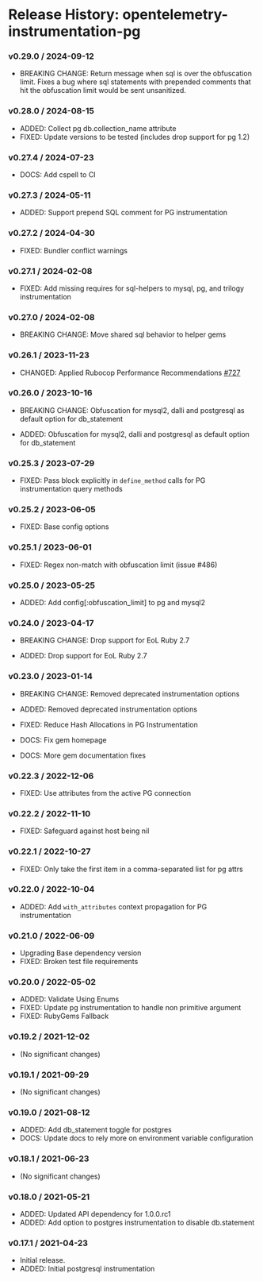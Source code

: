 # Release History: opentelemetry-instrumentation-pg

### v0.29.0 / 2024-09-12

* BREAKING CHANGE: Return message when sql is over the obfuscation limit. Fixes a bug where sql statements with prepended comments that hit the obfuscation limit would be sent unsanitized.

### v0.28.0 / 2024-08-15

* ADDED: Collect pg db.collection_name attribute
* FIXED: Update versions to be tested (includes drop support for pg 1.2)

### v0.27.4 / 2024-07-23

* DOCS: Add cspell to CI

### v0.27.3 / 2024-05-11

* ADDED: Support prepend SQL comment for PG instrumentation

### v0.27.2 / 2024-04-30

* FIXED: Bundler conflict warnings

### v0.27.1 / 2024-02-08

* FIXED: Add missing requires for sql-helpers to mysql, pg, and trilogy instrumentation

### v0.27.0 / 2024-02-08

* BREAKING CHANGE: Move shared sql behavior to helper gems


### v0.26.1 / 2023-11-23

* CHANGED: Applied Rubocop Performance Recommendations [#727](https://github.com/open-telemetry/opentelemetry-ruby-contrib/pull/727)

### v0.26.0 / 2023-10-16

* BREAKING CHANGE: Obfuscation for mysql2, dalli and postgresql as default option for db_statement

* ADDED: Obfuscation for mysql2, dalli and postgresql as default option for db_statement

### v0.25.3 / 2023-07-29

* FIXED: Pass block explicitly in `define_method` calls for PG instrumentation query methods

### v0.25.2 / 2023-06-05

* FIXED: Base config options

### v0.25.1 / 2023-06-01

* FIXED: Regex non-match with obfuscation limit (issue #486)

### v0.25.0 / 2023-05-25

* ADDED: Add config[:obfuscation_limit] to pg and mysql2

### v0.24.0 / 2023-04-17

* BREAKING CHANGE: Drop support for EoL Ruby 2.7

* ADDED: Drop support for EoL Ruby 2.7

### v0.23.0 / 2023-01-14

* BREAKING CHANGE: Removed deprecated instrumentation options

* ADDED: Removed deprecated instrumentation options
* FIXED: Reduce Hash Allocations in PG Instrumentation
* DOCS: Fix gem homepage
* DOCS: More gem documentation fixes

### v0.22.3 / 2022-12-06

* FIXED: Use attributes from the active PG connection

### v0.22.2 / 2022-11-10

* FIXED: Safeguard against host being nil

### v0.22.1 / 2022-10-27

* FIXED: Only take the first item in a comma-separated list for pg attrs

### v0.22.0 / 2022-10-04

* ADDED: Add `with_attributes` context propagation for PG instrumentation

### v0.21.0 / 2022-06-09

* Upgrading Base dependency version
* FIXED: Broken test file requirements

### v0.20.0 / 2022-05-02

* ADDED: Validate Using Enums
* FIXED: Update pg instrumentation to handle non primitive argument
* FIXED: RubyGems Fallback

### v0.19.2 / 2021-12-02

* (No significant changes)

### v0.19.1 / 2021-09-29

* (No significant changes)

### v0.19.0 / 2021-08-12

* ADDED: Add db_statement toggle for postgres
* DOCS: Update docs to rely more on environment variable configuration

### v0.18.1 / 2021-06-23

* (No significant changes)

### v0.18.0 / 2021-05-21

* ADDED: Updated API dependency for 1.0.0.rc1
* ADDED: Add option to postgres instrumentation to disable db.statement

### v0.17.1 / 2021-04-23

* Initial release.
* ADDED: Initial postgresql instrumentation
